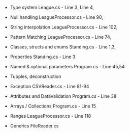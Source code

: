 - Type system
  League.cs - Line 3, Line 4,

- Null handling
    LeagueProcessor.cs - Line 90,

- String interpolation
    LeagueProcessor.cs - Line 102,

- Pattern Matching
    LeagueProcessor.cs - Line 74,

- Classes, structs and enums
    Standing.cs - Line 1,3,

- Properties
    Standing.cs - Line 3

- Named & optional parameters
    Program.cs - Line 45,54

- Tupples, deconstruction


- Exception
    CSVReader.cs - Line 81-94


- Attributes and DataValidation
    Program.cs - Line 38

- Arrays / Collections
    Program.cs - Line 15

- Ranges
LeagueProcessor.cs - Line 118 

- Generics
FileReader.cs 